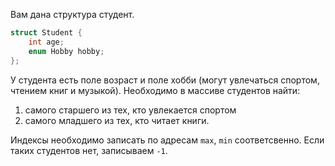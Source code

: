 Вам дана структура студент.

```cpp
struct Student {
    int age;
    enum Hobby hobby;
};
```

У студента есть поле возраст и поле хобби (могут увлечаться спортом, чтением книг и музыкой). Необходимо в массиве студентов найти:

1. самого старшего из тех, кто увлекается спортом
2. самого младшего из тех, кто читает книги.

Индексы необходимо записать по адресам `max`, `min` соответсвенно. Если таких студентов нет, записываем `-1`. 